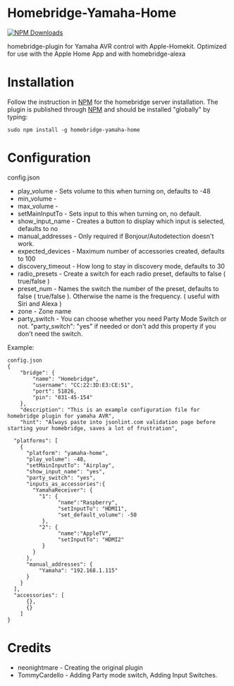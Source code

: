 # Homebridge-Yamaha-Home

[![NPM Downloads](https://img.shields.io/npm/dm/homebridge-yamaha-home.svg?style=flat)](https://npmjs.org/package/homebridge-yamaha-home)


homebridge-plugin for Yamaha AVR control with Apple-Homekit.  Optimized for use with the Apple Home App and with homebridge-alexa

# Installation

Follow the instruction in [NPM](https://www.npmjs.com/package/homebridge) for the homebridge server installation. The plugin is published through [NPM](https://www.npmjs.com/package/homebridge-yamaha) and should be installed "globally" by typing:

```
sudo npm install -g homebridge-yamaha-home
```

# Configuration

config.json

- play_volume - Sets volume to this when turning on, defaults to -48
- min_volume -
- max_volume -
- setMainInputTo - Sets input to this when turning on, no default.
- show_input_name - Creates a button to display which input is selected, defaults to no
- manual_addresses - Only required if Bonjour/Autodetection doesn't work.
- expected_devices - Maximum number of accessories created, defaults to 100
- discovery_timeout - How long to stay in discovery mode, defaults to 30
- radio_presets - Create a switch for each radio preset, defaults to false ( true/false )
- preset_num - Names the switch the number of the preset, defaults to false ( true/false ). Otherwise the name is the frequency. ( useful with Siri and Alexa )
- zone - Zone name
- party_switch - You can choose whether you need Party Mode Switch or not. "party_switch": "yes" if needed or don't add this property if you don't need the switch.

Example:

```
config.json
{
    "bridge": {
        "name": "Homebridge",
        "username": "CC:22:3D:E3:CE:51",
        "port": 51826,
        "pin": "031-45-154"
    },
    "description": "This is an example configuration file for homebridge plugin for yamaha AVR",
    "hint": "Always paste into jsonlint.com validation page before starting your homebridge, saves a lot of frustration",
    
  "platforms": [
    {
      "platform": "yamaha-home",
      "play_volume": -48,
      "setMainInputTo": "Airplay",
      "show_input_name": "yes",
      "party_switch": "yes",
      "inputs_as_accessories":{
        "YamahaReceiver": {
          "1": {
                "name":"Raspberry",
                "setInputTo": "HDMI1",
                "set_default_volume": -50
           },
          "2": {
                "name":"AppleTV",
                "setInputTo": "HDMI2"
           }
        }
      },
      "manual_addresses": {
          "Yamaha": "192.168.1.115"
      }
    }
  ],
  "accessories": [
      {},
      {}
    ]
}
```

# Credits

* neonightmare - Creating the original plugin
* TommyCardello - Adding Party mode switch, Adding Input Switches.
